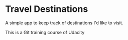 # Travel Destinations

A simple app to keep track of destinations I'd like to visit.

This is a Git training course of Udacity

